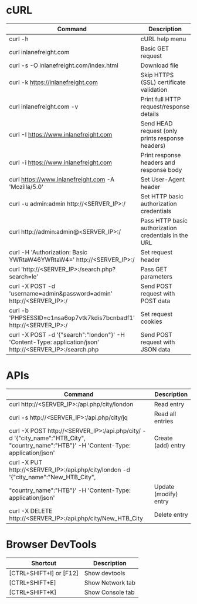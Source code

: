 # cURL

| **Command** | **Description** |
| --- | --- |
| curl -h | cURL help menu |
| curl inlanefreight.com 	| Basic GET request |
| curl -s -O inlanefreight.com/index.html 	|Download file|
| curl -k https://inlanefreight.com 	|Skip HTTPS (SSL) certificate validation|
| curl inlanefreight.com -v 	|Print full HTTP request/response details|
| curl -I https://www.inlanefreight.com 	|Send HEAD request (only prints response headers)|
 |curl -i https://www.inlanefreight.com 	|Print response headers and response body|
 |curl https://www.inlanefreight.com -A 'Mozilla/5.0' 	|Set User-Agent header|
 |curl -u admin:admin http://<SERVER_IP>:<PORT>/ 	|Set HTTP basic authorization credentials|
 |curl http://admin:admin@<SERVER_IP>:<PORT>/ 	|Pass HTTP basic authorization credentials in the URL|
 |curl -H 'Authorization: Basic YWRtaW46YWRtaW4=' http://<SERVER_IP>:<PORT>/ 	|Set request header|
 |curl 'http://<SERVER_IP>:<PORT>/search.php?search=le' 	|Pass GET parameters|
 |curl -X POST -d 'username=admin&password=admin' http://<SERVER_IP>:<PORT>/ 	|Send POST request with POST data|
 |curl -b 'PHPSESSID=c1nsa6op7vtk7kdis7bcnbadf1' http://<SERVER_IP>:<PORT>/ 	|Set request cookies|
 |curl -X POST -d '{"search":"london"}' -H 'Content-Type: application/json' http://<SERVER_IP>:<PORT>/search.php |	Send POST request with JSON data|

# APIs
| **Command** 	| **Description** |
|---|---|
| curl http://<SERVER_IP>:<PORT>/api.php/city/london 	| Read entry |
| curl -s http://<SERVER_IP>:<PORT>/api.php/city/jq 	|Read all entries|
| curl -X POST http://<SERVER_IP>:<PORT>/api.php/city/ -d '{"city_name":"HTB_City", "country_name":"HTB"}' -H 'Content-Type: application/json' 	| Create (add) entry |
 |curl -X PUT http://<SERVER_IP>:<PORT>/api.php/city/london -d '{"city_name":"New_HTB_City",
 "country_name":"HTB"}' -H 'Content-Type: application/json' 	| Update (modify) entry|
 |curl -X DELETE http://<SERVER_IP>:<PORT>/api.php/city/New_HTB_City 	|Delete entry|


# Browser DevTools
| **Shortcut** | 	**Description** |
|---|---|
| [CTRL+SHIFT+I] or [F12] 	|Show devtools |
| [CTRL+SHIFT+E] 	|Show Network tab |
| [CTRL+SHIFT+K] 	|Show Console tab |
